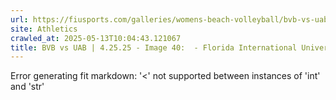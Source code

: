 ```yaml
---
url: https://fiusports.com/galleries/womens-beach-volleyball/bvb-vs-uab-4-25-25/image-40/357/62839
site: Athletics
crawled_at: 2025-05-13T10:04:43.121067
title: BVB vs UAB | 4.25.25 - Image 40:  - Florida International University
---
```


Error generating fit markdown: '<' not supported between instances of 'int' and 'str'